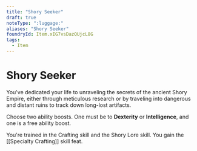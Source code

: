 ```yaml
---
title: "Shory Seeker"
draft: true
noteType: ":luggage:"
aliases: "Shory Seeker"
foundryId: Item.xIG7vsDazQUjcL8G
tags:
  - Item
---
```


# Shory Seeker

You've dedicated your life to unraveling the secrets of the ancient Shory Empire, either through meticulous research or by traveling into dangerous and distant ruins to track down long-lost artifacts.

Choose two ability boosts. One must be to **Dexterity** or **Intelligence**, and one is a free ability boost.

You're trained in the Crafting skill and the Shory Lore skill. You gain the [[Specialty Crafting]] skill feat.
